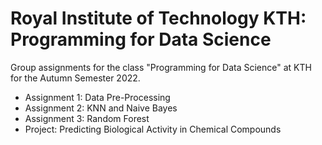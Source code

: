 # Royal Institute of Technology KTH: Programming for Data Science

Group assignments for the class "Programming for Data Science" at KTH for the Autumn Semester 2022.

* Assignment 1: Data Pre-Processing  
* Assignment 2: KNN and Naive Bayes  
* Assignment 3: Random Forest  
* Project: Predicting Biological Activity in Chemical Compounds
